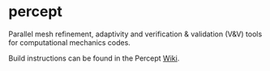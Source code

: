 # percept
Parallel mesh refinement, adaptivity and verification & validation (V&V) tools for computational mechanics codes.

Build instructions can be found in the Percept [Wiki](https://github.com/PerceptTools/percept/wiki).
